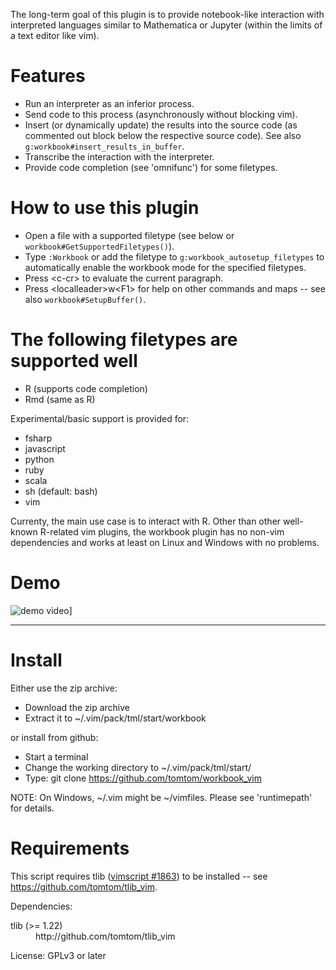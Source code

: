 The long-term goal of this plugin is to provide notebook-like interaction with 
interpreted languages similar to Mathematica or Jupyter (within the limits 
of a text editor like vim).

# Features

- Run an interpreter as an inferior process.
- Send code to this process (asynchronously without blocking vim).
- Insert (or dynamically update) the results into the source code (as 
  commented out block below the respective source code). See also 
  `g:workbook#insert_results_in_buffer`.
- Transcribe the interaction with the interpreter.
- Provide code completion (see 'omnifunc') for some filetypes.

# How to use this plugin

- Open a file with a supported filetype (see below or 
  `workbook#GetSupportedFiletypes()`).
- Type `:Workbook` or add the filetype to `g:workbook_autosetup_filetypes` to 
  automatically enable the workbook mode for the specified filetypes.
- Press \<c-cr> to evaluate the current paragraph.
- Press \<localleader>w\<F1> for help on other commands and maps -- see also 
  `workbook#SetupBuffer()`.

# The following filetypes are supported well

- R (supports code completion)
- Rmd (same as R)

Experimental/basic support is provided for:

- fsharp
- javascript
- python
- ruby
- scala
- sh (default: bash)
- vim

Currenty, the main use case is to interact with R. Other than other 
well-known R-related vim plugins, the workbook plugin has no non-vim 
dependencies and works at least on Linux and Windows with no problems.

# Demo

![demo video](https://lh4.googleusercontent.com/nuA6kSg7TRpfkcSfjR88WkkxkDHSDYHqSDML3JHVl7CKc-0SZ3dpCe01v0sbA2iaPolAohx-NSoWmD8=w1280-h1053)]


-----------------------------------------------------------------------

# Install

Either use the zip archive:

- Download the zip archive
- Extract it to ~/.vim/pack/tml/start/workbook

or install from github:

- Start a terminal
- Change the working directory to ~/.vim/pack/tml/start/
- Type: git clone https://github.com/tomtom/workbook_vim

NOTE: On Windows, ~/.vim might be ~/vimfiles. Please see 'runtimepath' for 
details.


# Requirements

This script requires tlib ([vimscript #1863](http://www.vim.org/scripts/script.php?script_id=1863)) to be installed -- see 
https://github.com/tomtom/tlib_vim.




Dependencies:
<dl>
<dt>tlib (>= 1.22)</dt><dd>http://github.com/tomtom/tlib_vim</dd>
</dl>

License: GPLv3 or later


